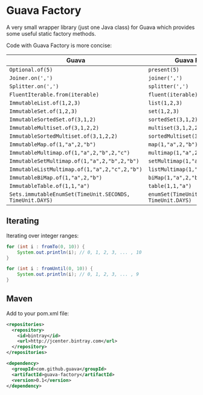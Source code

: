 Guava Factory
=============

A very small wrapper library (just one Java class) for Guava which provides some useful static factory methods.  

Code with Guava Factory is more concise:

Guava | Guava Factory
--- | ---
`Optional.of(5)` | `present(5)` 
`Joiner.on(',')` | `joiner(',')`
`Splitter.on(',')` | `splitter(',')`
`FluentIterable.from(iterable)` | `fluent(iterable)`
`ImmutableList.of(1,2,3)` | `list(1,2,3)`
`ImmutableSet.of(1,2,3)` | `set(1,2,3)`
`ImmutableSortedSet.of(3,1,2)` | `sortedSet(3,1,2)`
`ImmutableMultiset.of(3,1,2,2)` | `multiset(3,1,2,2)`
`ImmutableSortedMultiset.of(3,1,2,2)` | `sortedMultiset(3,1,2,2)`
`ImmutableMap.of(1,"a",2,"b")` | `map(1,"a",2,"b")`
`ImmutableMultimap.of(1,"a",2,"b",2,"c")` | `multimap(1,"a",2,"b",2,"c")`
`ImmutableSetMultimap.of(1,"a",2,"b",2,"b")` | `setMultimap(1,"a",2,"b",2,"b")`
`ImmutableListMultimap.of(1,"a",2,"c",2,"b")` | `listMultimap(1,"a",2,"c",2,"b")`
`ImmutableBiMap.of(1,"a",2,"b")` | `biMap(1,"a",2,"b")`
`ImmutableTable.of(1,1,"a")` | `table(1,1,"a")`
`Sets.immutableEnumSet(TimeUnit.SECONDS, TimeUnit.DAYS)` | `enumSet(TimeUnit.SECONDS, TimeUnit.DAYS)`  

## Iterating
Iterating over integer ranges:
```java
for (int i : fromTo(0, 10)) {
    System.out.println(i); // 0, 1, 2, 3, ... , 10
}

for (int i : fromUntil(0, 10)) {
    System.out.println(i); // 0, 1, 2, 3, ... , 9
}
```

## Maven
Add to your pom.xml file:
```xml
<repositories>
  <repository>
    <id>bintray</id>
    <url>http://jcenter.bintray.com</url>
  </repository>
</repositories>
```
```xml
<dependency>
  <groupId>com.github.guava</groupId>
  <artifactId>guava-factory</artifactId>
  <version>0.1</version>
</dependency>
```
